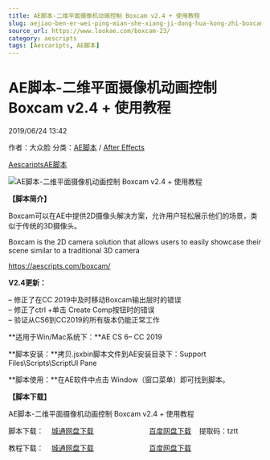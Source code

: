 ```yaml
---
title: AE脚本-二维平面摄像机动画控制 Boxcam v2.4 + 使用教程
slug: aejiao-ben-er-wei-ping-mian-she-xiang-ji-dong-hua-kong-zhi-boxcam-v2-4-shi-yong-jiao-cheng
source_url: https://www.lookae.com/boxcam-23/
category: aescripts
tags: [Aescaripts, AE脚本]
---
```

# AE脚本-二维平面摄像机动画控制 Boxcam v2.4 + 使用教程

2019/06/24 13:42

作者：大众脸
分类：[AE脚本](https://www.lookae.com/after-effects/aescripts/) / [After Effects](https://www.lookae.com/after-effects/)

[Aescaripts](https://www.lookae.com/tag/aescaripts/)[AE脚本](https://www.lookae.com/tag/ae%e8%84%9a%e6%9c%ac/)

![AE脚本-二维平面摄像机动画控制 Boxcam v2.4 + 使用教程](https://www.lookae.com/wp-content/uploads/2018/12/Boxcam.jpg "AE脚本-二维平面摄像机动画控制 Boxcam v2.4 + 使用教程-LookAE.com")

**【脚本简介】**

Boxcam可以在AE中提供2D摄像头解决方案，允许用户轻松展示他们的场景，类似于传统的3D摄像头。

Boxcam is the 2D camera solution that allows users to easily showcase their scene similar to a traditional 3D camera

https://aescripts.com/boxcam/

**V2.4更新：**

– 修正了在CC 2019中及时移动Boxcam输出层时的错误  
– 修正了ctrl +单击 Create Comp按钮时的错误  
– 验证从CS6到CC2019的所有版本仍能正常工作

**适用于Win/Mac系统下：**AE CS 6– CC 2019

**脚本安装：**拷贝.jsxbin脚本文件到AE安装目录下：Support Files\Scripts\ScriptUI Pane

**脚本使用：**在AE软件中点击 Window（窗口菜单）即可找到脚本。

**【脚本下载】**

AE脚本-二维平面摄像机动画控制 Boxcam v2.4 + 使用教程

脚本下载：    [城通网盘下载](https://lookae.ctfile.com/fs/680462-384372774)                            [百度网盘下载](https://pan.baidu.com/s/11DnkQJQMBO45OlWaapJgpQ)    提取码：tztt

教程下载：    [城通网盘下载](https://lookae.ctfile.com/fs/680462-327751287)                            [百度网盘下载](https://pan.baidu.com/s/1xj8RUqUAQFuKP25BCM2X-g)
